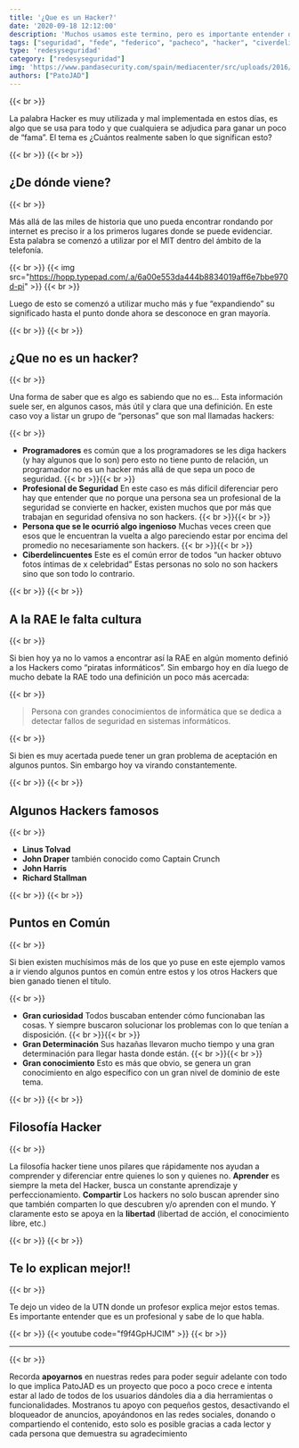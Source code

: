 ```yaml
---
title: '¿Que es un Hacker?'
date: '2020-09-18 12:12:00'
description: 'Muchos usamos este termino, pero es importante entender de donde viene y que significa'
tags: ["seguridad", "fede", "federico", "pacheco", "hacker", "civerdelincuente", "hackers", "filosofía"]
type: 'redesyseguridad'
category: ["redesyseguridad"]
img: 'https://www.pandasecurity.com/spain/mediacenter/src/uploads/2016/03/pandasecurity-Who-are-the-most-famous-hackers-in-history.jpg'
authors: ["PatoJAD"]
---
```


{{< br >}}

La palabra Hacker es muy utilizada y mal implementada en estos días, es algo que se usa para todo y que cualquiera se adjudica para ganar un poco de “fama”. El tema es ¿Cuántos realmente saben lo que significan esto?

{{< br >}}
{{< br >}}

## ¿De dónde viene?

{{< br >}}

Más allá de las miles de historia que uno pueda encontrar rondando por internet es preciso ir a los primeros lugares donde se puede evidenciar. Esta palabra se comenzó a utilizar por el MIT dentro del ámbito de la telefonía.

{{< br >}}
{{< img src="https://hopp.typepad.com/.a/6a00e553da444b8834019aff6e7bbe970d-pi" >}}
{{< br >}}

Luego de esto se comenzó a utilizar mucho más y fue “expandiendo” su significado hasta el punto donde ahora se desconoce en gran mayoría.

{{< br >}}
{{< br >}}

## ¿Que **no** es un hacker?

{{< br >}}

Una forma de saber que es algo es sabiendo que no es… Esta información suele ser, en algunos casos, más útil y clara que una definición. En este caso voy a listar un grupo de “personas” que son mal llamadas hackers:

{{< br >}}

* **Programadores** es común que a los programadores se les diga hackers (y hay algunos que lo son) pero esto no tiene punto de relación, un programador no es un hacker más allá de que sepa un poco de seguridad. {{< br >}}{{< br >}}
* **Profesional de Seguridad** En este caso es más difícil diferenciar pero hay que entender que no porque una persona sea un profesional de la seguridad se convierte en hacker, existen muchos que por más que trabajan en seguridad ofensiva no son hackers. {{< br >}}{{< br >}}
* **Persona que se le ocurrió algo ingenioso** Muchas veces creen que esos que le encuentran la vuelta a algo pareciendo estar por encima del promedio no necesariamente son hackers. {{< br >}}{{< br >}}
* **Ciberdelincuentes** Este es el común error de todos “un hacker obtuvo fotos íntimas de x celebridad” Estas personas no solo no son hackers sino que son todo lo contrario.

{{< br >}}
{{< br >}}

## A la **RAE** le falta cultura

{{< br >}}

Si bien hoy ya no lo vamos a encontrar así la RAE en algún momento definió a los Hackers como “piratas informáticos”. Sin embargo hoy en día luego de mucho debate la RAE todo una definición un poco más acercada:

{{< br >}}

> Persona con grandes conocimientos de informática que se dedica a detectar fallos de seguridad en sistemas informáticos.

{{< br >}}

Si bien es muy acertada puede tener un gran problema de aceptación en algunos puntos. Sin embargo hoy va virando constantemente.

{{< br >}}
{{< br >}}

## Algunos Hackers famosos

{{< br >}}

* **Linus Tolvad**
* **John Draper** también conocido como Captain Crunch
* **John Harris**
* **Richard Stallman**

{{< br >}}
{{< br >}}

## Puntos en Común

{{< br >}}

Si bien existen muchísimos más de los que yo puse en este ejemplo vamos a ir viendo algunos puntos en común entre estos y los otros Hackers que bien ganado tienen el título.

{{< br >}}

* **Gran curiosidad** Todos buscaban entender cómo funcionaban las cosas. Y siempre buscaron solucionar los problemas con lo que tenían a disposición. {{< br >}}{{< br >}}
* **Gran Determinación** Sus hazañas llevaron mucho tiempo y una gran determinación para llegar hasta donde están. {{< br >}}{{< br >}}
* **Gran conocimiento** Esto es más que obvio, se genera un gran conocimiento en algo específico con un gran nivel de dominio de este tema.

{{< br >}}
{{< br >}}

## Filosofía Hacker

{{< br >}}

La filosofía hacker tiene unos pilares que rápidamente nos ayudan a comprender y diferenciar entre quienes lo son y quienes no. **Aprender** es siempre la meta del Hacker, busca un constante aprendizaje y perfeccionamiento. **Compartir** Los hackers no solo buscan aprender sino que también comparten lo que descubren y/o aprenden con el mundo. Y claramente esto se apoya en la **libertad** (libertad de acción, el conocimiento libre, etc.)

{{< br >}}
{{< br >}}

## Te lo explican mejor!!

{{< br >}}

Te dejo un video de la UTN donde un profesor explica mejor estos temas. Es importante entender que es un profesional y sabe de lo que habla.

{{< br >}}
{{< youtube code="f9f4GpHJCIM" >}}
{{< br >}}

---

{{< br >}}

Recorda **apoyarnos** en nuestras redes para poder seguir adelante con todo lo que implica PatoJAD es un proyecto que poco a poco crece e intenta estar al lado de todos de los usuarios dándoles dia a dia herramientas o funcionalidades. Mostranos tu apoyo con pequeños gestos, desactivando el bloqueador de anuncios, apoyándonos en las redes sociales, donando o compartiendo el contenido, esto solo es posible gracias a cada lector y cada persona que demuestra su agradecimiento
